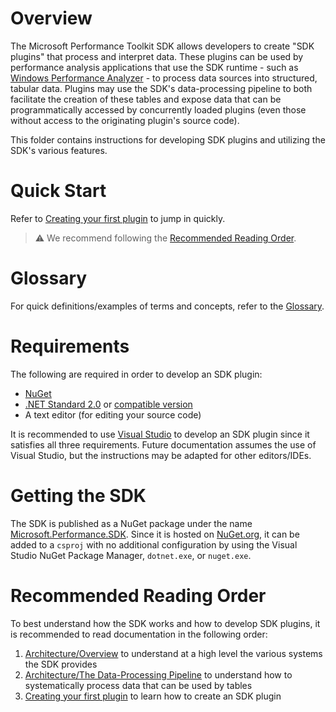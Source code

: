 # Overview
The Microsoft Performance Toolkit SDK allows developers to create "SDK plugins" that process and interpret data. 
These plugins can be used by performance analysis applications that use the SDK runtime - such as [Windows Performance Analyzer](https://docs.microsoft.com/en-us/windows-hardware/test/wpt/windows-performance-analyzer) - to process data sources into structured, tabular data. Plugins may use the SDK's data-processing pipeline to both facilitate the creation of these tables and expose data that can be programmatically accessed by concurrently loaded plugins (even those without access to the originating plugin's source code).

This folder contains instructions for developing SDK plugins and utilizing the SDK's various features.

# Quick Start
Refer to [Creating your first plugin](Using-the-SDK/Creating-your-plugin.md) to jump in quickly.

> ⚠️ We recommend following the [Recommended Reading Order](#recommended-reading-order).

# Glossary

For quick definitions/examples of terms and concepts, refer to the [Glossary](./Glossary.md). 

# Requirements
The following are required in order to develop an SDK plugin:
* [NuGet](https://www.nuget.org/downloads)
* [.NET Standard 2.0](https://dotnet.microsoft.com/download/visual-studio-sdks) or [compatible version](https://docs.microsoft.com/en-us/dotnet/standard/net-standard?tabs=net-standard-1-0#tabpanel_1_net-standard-2-0)
* A text editor (for editing your source code)

It is recommended to use [Visual Studio](https://visualstudio.microsoft.com/downloads/) to develop an SDK plugin since it satisfies all three requirements. Future documentation assumes the use of Visual Studio, but the instructions may be adapted for other editors/IDEs.

# Getting the SDK
The SDK is published as a NuGet package under the name [Microsoft.Performance.SDK](https://www.nuget.org/packages/Microsoft.Performance.SDK/). 
Since it is hosted on [NuGet.org](https://www.nuget.org/), it can be added to a `csproj` with no additional configuration by using 
the Visual Studio NuGet Package Manager, `dotnet.exe`, or `nuget.exe`.

# Recommended Reading Order
To best understand how the SDK works and how to develop SDK plugins, it is recommended to read documentation in the following order:
1) [Architecture/Overview](./Architecture/README.md) to understand at a high level the various systems the SDK provides
3) [Architecture/The Data-Processing Pipeline](./Architecture/The-Data-Processing-Pipeline.md) to understand how to systematically process data that 
can be used by tables
3) [Creating your first plugin](Using-the-SDK/Creating-your-plugin.md) to learn how to create an SDK plugin
